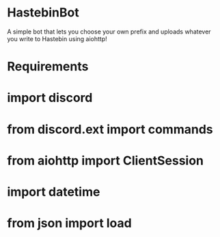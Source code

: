 # HastebinBot
 A simple bot that lets you choose your own prefix and uploads whatever you write to Hastebin using aiohttp!

 # Requirements
# import discord
# from discord.ext import commands
# from aiohttp import ClientSession
# import datetime 
# from json import load 

